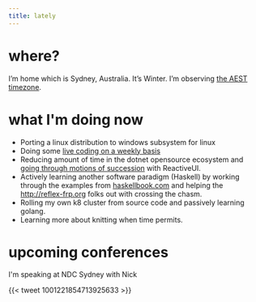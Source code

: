 ```yaml
---
title: lately
---
```


# where?

I’m home which is Sydney, Australia. It’s Winter. I’m observing [the AEST timezone](https://time.is/Sydney).

# what I'm doing now
- Porting a linux distribution to windows subsystem for linux
- Doing some [live coding on a weekly basis](/live)
- Reducing amount of time in the dotnet opensource ecosystem and [going through motions of succession](https://reactiveui.net/blog/2018/05/reactiveui-succession) with ReactiveUI.
- Actively learning another software paradigm (Haskell) by working through the examples from [haskellbook.com](http://haskellbook.com) and helping the http://reflex-frp.org folks out with crossing the chasm. 
- Rolling my own k8 cluster from source code and passively learning golang. 
- Learning more about knitting when time permits.

# upcoming conferences

I'm speaking at NDC Sydney with Nick

{{< tweet 1001221854713925633 >}}
